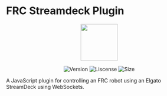 # FRC Streamdeck Plugin

<p align="center">
  <img src="https://github.com/Snarr/FRC-Streamdeck-Plugin/blob/master/images/pluginIcon@2x.png?raw=true" width=100 />
</p>

<p align="center">
    <img src="https://img.shields.io/badge/version-v0.1.1-green.svg?style=flat" alt="Version">
    <img src="https://img.shields.io/github/license/Snarr/FRC-Streamdeck-Plugin.svg?style=flat" alt="Liscense" />
    <img src="https://img.shields.io/github/repo-size/Snarr/FRC-Streamdeck-Plugin.svg?style=flat" alt="Size">
</p>

A JavaScript plugin for controlling an FRC robot using an Elgato StreamDeck using WebSockets.

